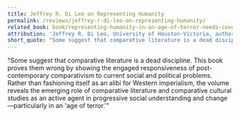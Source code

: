 ```yaml
---
title: Jeffrey R. Di Leo on Representing Humanity
permalink: /reviews/jeffrey-r-di-leo-on-representing-humanity/
related_book: book/representing-humanity-in-an-age-of-terror-needs-cover.md
attribution: 'Jeffrey R. Di Leo, University of Houston-Victoria, author of *Academe Degree Zero: Reconsidering the Politics of Higher Education*'
short_quote: "Some suggest that comparative literature is a dead discipline. This book proves them wrong by showing the engaged responsiveness of post-contemporary comparativism to current social and political problems."
---
```

"Some suggest that comparative literature is a dead discipline. This book proves them wrong by showing the engaged responsiveness of post-contemporary comparativism to current social and political problems. Rather than fashioning itself as an alibi for Western imperialism, the volume reveals the emerging role of comparative literature and comparative cultural studies as an active agent in progressive social understanding and change—particularly in an 'age of terror.'"
